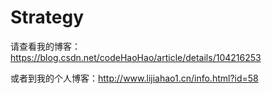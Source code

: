 # Strategy
请查看我的博客：https://blog.csdn.net/codeHaoHao/article/details/104216253

或者到我的个人博客：http://www.lijiahao1.cn/info.html?id=58

